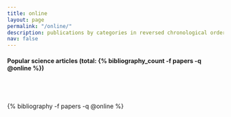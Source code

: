```yaml
---
title: online
layout: page
permalink: "/online/"
description: publications by categories in reversed chronological order.
nav: false
---
```

<!-- _pages/online.md -->
<div class="publications">

  <h4>Popular science articles (total: {% bibliography_count -f papers -q @online %})</h4>
  <h2 class="year">&nbsp;</h2>
  
  {% bibliography -f papers -q @online %}

</div>
